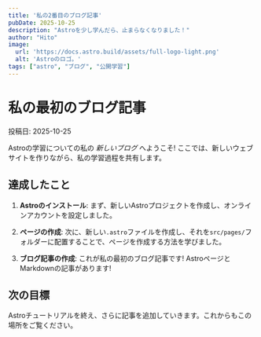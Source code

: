 ```yaml
---
title: '私の2番目のブログ記事'
pubDate: 2025-10-25
description: "Astroを少し学んだら、止まらなくなりました！"
author: "Hito"
image:
  url: 'https://docs.astro.build/assets/full-logo-light.png'
  alt: 'Astroのロゴ。'
tags: ["astro", "ブログ", "公開学習"]
---
```

# 私の最初のブログ記事

投稿日: 2025-10-25

Astroの学習についての私の _新しいブログ_ へようこそ! ここでは、新しいウェブサイトを作りながら、私の学習過程を共有します。

## 達成したこと

1. **Astroのインストール**: まず、新しいAstroプロジェクトを作成し、オンラインアカウントを設定しました。

2. **ページの作成**: 次に、新しい`.astro`ファイルを作成し、それを`src/pages/`フォルダーに配置することで、ページを作成する方法を学びました。

3. **ブログ記事の作成**: これが私の最初のブログ記事です! AstroページとMarkdownの記事があります!

## 次の目標

Astroチュートリアルを終え、さらに記事を追加していきます。これからもこの場所をご覧ください。